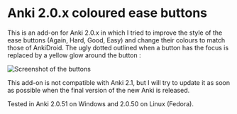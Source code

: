# Anki 2.0.x coloured ease buttons

This is an add-on for Anki 2.0.x in which I tried to improve the style of the ease buttons (Again, Hard, Good, Easy) and change their colours to match those of AnkiDroid. The ugly dotted outlined when a button has the focus is replaced by a yellow glow around the button :

![Screenshot of the buttons](https://github.com/not-a-lot/anki-2.0.x-coloured-ease-buttons/blob/master/screenshot.png)

This add-on is not compatible with Anki 2.1, but I will try to update it as soon as possible when the final version of the new Anki is released.

Tested in Anki 2.0.51 on Windows and 2.0.50 on Linux (Fedora).
